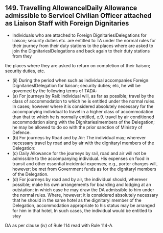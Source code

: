 ## 149. Travelling AllowancelDaily Allowance admissible to Servicel Civilian Officer attached as Liaison Staff with Foreign Dignitaries

- Individuals who are attached to Foreign DignitarieslDelegations for liaison; security duties etc. are entitled to TA under the normal rules for their journey from their duty stations to the places where are asked to join the DignitarieslDelegations and back again to their duty stations from they

the places where they are asked to return on completion of their liaison; security duties, etc.

- (ii)   During the period when such as individual accompanies Foreign DignitarieslDelegation for liaison; security duties; etc, he will be governed by the following terms of TADA:
- (a) For journeys by Rail: Individual will, as far as possible; travel by the class of accommodation to which he is entitled under the normal rules. In cases; however where it is considered absolutely necessary for the accompanying individual to travel in a higher class of accommodation than that to which he is normally entitled, e.9. travel by air conditioned accommodation along with the Dignitarieslmembers of the Delegation; he may be allowed to do so with the prior sanction of Ministry of Defence.
- (b) For journeys by Road and by Air: The individual may; wherever necessary travel by road and by air with the dignitaryl members of the Delegation:
- (c)   Daily Allowance for the journeys by rail, road and air will not be admissible to the accompanying individual. His expenses on food in transit and other essential incidental expenses; e.g., porter charges will, however; be met from Government funds as for the dignitaryl members of the Delegation.
- (d) For journeys by road and by air, the individual should, wherever possible; make his own arrangements for boarding and lodging at an outstation; in which case he may draw the DA admissible to him under the normal rules. Where, however; it is considered absolutely necessary that he should in the same hotel as the dignitaryl member of the Delegation, accommodation appropriate to his status may be arranged for him in that hotel, In such cases, the individual would be entitled to stay

DA as per clause (iv) of Rule 114 read with Rule 114-A.
